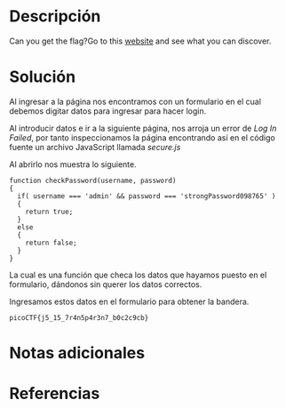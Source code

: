 # **Descripción**

Can you get the flag?Go to this [website](http://saturn.picoctf.net:57357/) and see what you can discover.
# **Solución**

Al ingresar a la página nos encontramos con un formulario en el cual debemos digitar datos para ingresar para hacer login.

Al introducir datos e ir a la siguiente página, nos arroja un error de *Log In Failed*, por tanto inspeccionamos la página encontrando así en el código fuente un archivo JavaScript llamada *secure.js*

Al abrirlo nos muestra lo siguiente.

```
function checkPassword(username, password)
{
  if( username === 'admin' && password === 'strongPassword098765' )
  {
    return true;
  }
  else
  {
    return false;
  }
}
```

La cual es una función que checa los datos que hayamos puesto en el formulario, dándonos sin querer los datos correctos.

Ingresamos estos datos en el formulario para obtener la bandera.

```
picoCTF{j5_15_7r4n5p4r3n7_b0c2c9cb}
```

# **Notas adicionales**


# **Referencias**